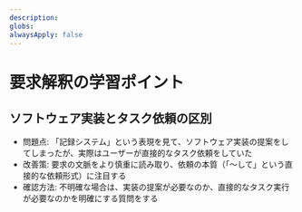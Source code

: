 ```yaml
---
description: 
globs: 
alwaysApply: false
---
```

# 要求解釈の学習ポイント

## ソフトウェア実装とタスク依頼の区別

- 問題点: 「記録システム」という表現を見て、ソフトウェア実装の提案をしてしまったが、実際はユーザーが直接的なタスク依頼をしていた
- 改善策: 要求の文脈をより慎重に読み取り、依頼の本質（「〜して」という直接的な依頼形式）に注目する
- 確認方法: 不明確な場合は、実装の提案が必要なのか、直接的なタスク実行が必要なのかを明確にする質問をする
